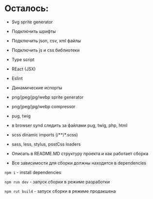 # Осталось:

* Svg sprite generator
* Подключить шрифты
* Подключить json, csv, xml файлы
* Подключить js и css библиотеки
* Type script
* REact (JSX)
* Eslint
* Динамические испорты
* png/jpeg/jpg/webp sprite generator
* png/jpeg/jpg/webp compressor
* pug, twig
* в browser synd следить за файлами pug, twig, php, html
* scss dinamic imports (/**/*.scss)
* sass, less, stylus, postCss loaders

* Описать в README.MD структуру проекта и как работает сборка
* Все зависимости для сборки должны находятся в dependencies

`npm i` - install dependencies

`npm run dev` - запуск сборки в режиме разработки

`npm rut build` - запуск сборки в режиме продакшена